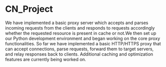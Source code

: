 # CN_Project
We have implemented a basic proxy server which accepts and parses incoming requests from the clients and responds to requests accordingly whether the requested resource is present in cache or not.We then set up our Python development environment and began working on the core proxy functionalities. So far we have implemented a basic HTTP/HTTPS proxy that can accept connections, parse requests, forward them to target servers, and relay responses back to clients. Additional caching and optimization features are currently being worked on.
